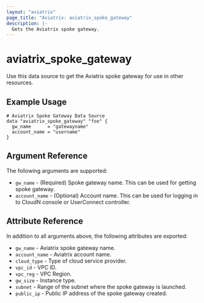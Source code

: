 ```yaml
---
layout: "aviatrix"
page_title: "Aviatrix: aviatrix_spoke_gateway"
description: |-
  Gets the Aviatrix spoke gateway.
---
```


# aviatrix_spoke_gateway

Use this data source to get the Aviatrix spoke gateway for use in other resources.

## Example Usage

```hcl
# Aviatrix Spoke Gateway Data Source
data "aviatrix_spoke_gateway" "foo" {
  gw_name      = "gatewayname"
  account_name = "username"
}
```

## Argument Reference

The following arguments are supported:

* `gw_name` - (Required) Spoke gateway name. This can be used for getting spoke gateway.
* `account_name` - (Optional) Account name. This can be used for logging in to CloudN console or UserConnect controller.

## Attribute Reference

In addition to all arguments above, the following attributes are exported:

* `gw_name` - Aviatrix spoke gateway name.
* `account_name` - Aviatrix account name.
* `cloud_type` - Type of cloud service provider.
* `vpc_id` - VPC ID.
* `vpc_reg` - VPC Region.
* `gw_size` - Instance type.
* `subnet` - Range of the subnet where the spoke gateway is launched.
* `public_ip` - Public IP address of the spoke gateway created.

